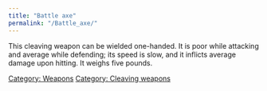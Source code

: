 ```yaml
---
title: "Battle axe"
permalink: "/Battle_axe/"
---
```


This cleaving weapon can be wielded one-handed. It is poor while
attacking and average while defending; its speed is slow, and it
inflicts average damage upon hitting. It weighs five pounds.

[Category: Weapons](Category:_Weapons "wikilink") [Category: Cleaving
weapons](Category:_Cleaving_weapons "wikilink")